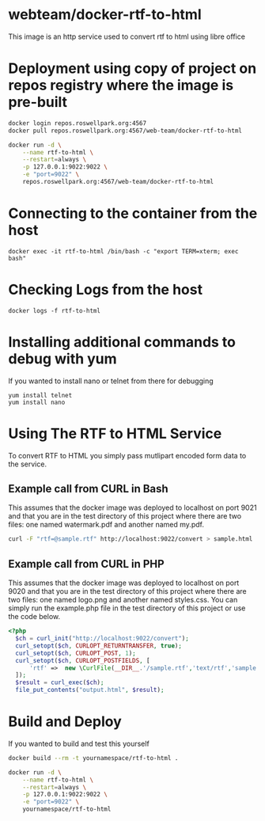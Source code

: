 webteam/docker-rtf-to-html
========================

This image is an http service used to convert rtf to html using libre office

# Deployment using copy of project on repos registry where the image is pre-built

```bash
docker login repos.roswellpark.org:4567
docker pull repos.roswellpark.org:4567/web-team/docker-rtf-to-html

docker run -d \
    --name rtf-to-html \
    --restart=always \
    -p 127.0.0.1:9022:9022 \
    -e "port=9022" \
    repos.roswellpark.org:4567/web-team/docker-rtf-to-html
```

# Connecting to the container from the host

```
docker exec -it rtf-to-html /bin/bash -c "export TERM=xterm; exec bash"
```

# Checking Logs from the host

```
docker logs -f rtf-to-html
```

# Installing additional commands to debug with yum
If you wanted to install nano or telnet from there for debugging
```
yum install telnet
yum install nano
```

# Using The RTF to HTML Service
To convert RTF to HTML you simply pass mutlipart encoded form data to the service.


## Example call from CURL in Bash
This assumes that the docker image was deployed to localhost on port 9021 and that you are in the test directory of this project where there are two files: one named watermark.pdf and another named my.pdf.

```bash
curl -F "rtf=@sample.rtf" http://localhost:9022/convert > sample.html

```

## Example call from CURL in PHP
This assumes that the docker image was deployed to localhost on port 9020 and that you are in the test directory of this project where there are two files: one named logo.png and another named styles.css. You can simply run the example.php file in the test directory of this project or use the code below.

```php
<?php
  $ch = curl_init("http://localhost:9022/convert");
  curl_setopt($ch, CURLOPT_RETURNTRANSFER, true);
  curl_setopt($ch, CURLOPT_POST, 1);
  curl_setopt($ch, CURLOPT_POSTFIELDS, [
      'rtf' =>  new \CurlFile(__DIR__.'/sample.rtf','text/rtf','sample.rtf')
  ]);
  $result = curl_exec($ch);
  file_put_contents("output.html", $result);
```

# Build and Deploy

If you wanted to build and test this yourself

```bash
docker build --rm -t yournamespace/rtf-to-html .

docker run -d \
    --name rtf-to-html \
    --restart=always \
    -p 127.0.0.1:9022:9022 \
    -e "port=9022" \
    yournamespace/rtf-to-html
```
